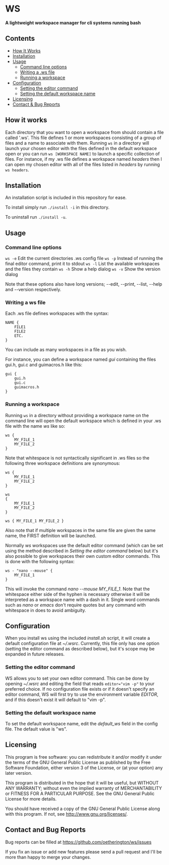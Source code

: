 # WS

**A lightweight workspace manager for cli systems running bash**

## Contents
 - [How It Works](#how-it-works)
 - [Installation](#installation)
 - [Usage](#usage)
   - [Command line options](#command-line-options)
   - [Writing a .ws file](#writing-a-ws-file)
   - [Running a workspace](#running-a-workspace)
 - [Configuration](#configuration)
   - [Setting the editor command](#setting-the-editor-command)
   - [Setting the default workspace name](#setting-the-default-workspace-name)
 - [Licensing](#licensing)
 - [Contact & Bug Reports](#contact-and-bug-reports)

## How it works
Each directory that you want to open a workspace from should contain a file
called '.ws'. This file defines 1 or more workspaces consisting of a group of
files and a name to associate with them. Running `ws` in a directory will
launch your chosen editor with the files defined in the default workspace open
or you can run `ws [WORKSPACE NAME]` to launch a specific collection of files.
For instance, if my .ws file defines a workspace named *headers* then I can
open my chosen editor with all of the files listed in *headers* by running
`ws headers`.

## Installation
An installation script is included in this repository for ease.

To install simply run `./install -i` in this directory.

To uninstall run `./install -u`.

## Usage
### Command line options
`ws -e` Edit the current directories .ws config file
`ws -p` Instead of running the final editor command, print it to stdout
`ws -l` List the available workspaces and the files they contain
`ws -h` Show a help dialog
`ws -v` Show the version dialog

Note that these options also have long versions; --edit, --print, --list,
--help and --version respectively.

### Writing a ws file
Each .ws file defines workspaces with the syntax:
```
NAME {
	FILE1
	FILE2
	ETC.
}
```

You can include as many workspaces in a file as you wish.

For instance, you can define a workspace named *gui* containing the files
gui.h, gui.c and guimacros.h like this:
```
gui {
	gui.h
	gui.c
	guimacros.h
}
```

### Running a workspace
Running `ws` in a directory without providing a workspace name on the command
line will open the default workspace which is defined in your .ws file with the
name *ws* like so:
```
ws {
	MY_FILE_1
	MY_FILE_2
}
```

Note that whitespace is not syntactically significant in .ws files so the
following three workspace definitions are synonymous:
```
ws {
	MY_FILE_1
	MY_FILE_2
}

ws
{
	MY_FILE_1
	MY_FILE_2
}

ws { MY_FILE_1 MY_FILE_2 }
```

Also note that if multiple workspaces in the same file are given the same name,
the FIRST definition will be launched.

Normally *ws* workspaces use the default editor command (which can be set
using the method described in *Setting the editor command* below) but it's
also possible to give workspaces their own custom editor commands. This is
done with the following syntax:
```
ws - "nano --mouse" {
	MY_FILE_1
}
```
This will invoke the command *nano --mouse MY_FILE_1*. Note that the whitespace
either side of the hyphen is necessary otherwise it will be interpreted as a
workspace name with a dash in it. Single word commands such as *nano* or
*emacs* don't require quotes but any command with whitespace in does to avoid
ambiguity.

## Configuration
When you install ws using the included *install.sh* script, it will create a
default configuration file at *~/.wsrc*. Currently, this file only has one
option (setting the editor command as described below), but it's scope may be
expanded in future releases.

### Setting the editor command
WS allows you to set your own editor command. This can be done by opening
*~/.wsrc* and editing the field that reads `editor="vim -p"` to your preferred
choice. If no configuration file exists or if it doesn't specify an editor
command, WS will first try to use the environment variable *EDITOR*, and if
this doesn't exist it will default to "vim -p".

### Setting the default workspace name
To set the default workspace name, edit the *default_ws* field in the config
file. The default value is "ws".

## Licensing
This program is free software: you can redistribute it and/or modify it under
the terms of the GNU General Public License as published by the Free Software
Foundation, either version 3 of the License, or (at your option) any later
version.

This program is distributed in the hope that it will be useful, but WITHOUT ANY
WARRANTY; without even the implied warranty of MERCHANTABILITY or FITNESS FOR A
PARTICULAR PURPOSE. See the GNU General Public License for more details.

You should have received a copy of the GNU General Public License along with
this program.  If not, see http://www.gnu.org/licenses/.

## Contact and Bug Reports
Bug reports can be filled at https://github.com/oetherington/ws/issues

If you fix an issue or add new features please send a pull request and I'll be
more than happy to merge your changes.
